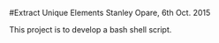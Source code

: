 #Extract Unique Elements
Stanley Opare, 6th Oct. 2015

This project is to develop a bash shell script.
